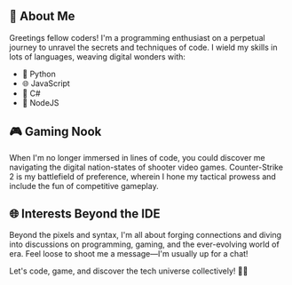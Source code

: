 ﻿## 👋 About Me
Greetings fellow coders! I'm a programming enthusiast on a perpetual journey to unravel the secrets and techniques of code. I wield my skills in lots of languages, weaving digital wonders with:

- 🐍 Python
- 🌐 JavaScript
- 🔷 C#
- 🚀 NodeJS

## 🎮 Gaming Nook
When I'm no longer immersed in lines of code, you could discover me navigating the digital nation-states of shooter video games. Counter-Strike 2 is my battlefield of preference, wherein I hone my tactical prowess and include the fun of competitive gameplay.

## 🌐 Interests Beyond the IDE
Beyond the pixels and syntax, I'm all about forging connections and diving into discussions on programming, gaming, and the ever-evolving world of era. Feel loose to shoot me a message—I'm usually up for a chat!

Let's code, game, and discover the tech universe collectively! 🚀✨
